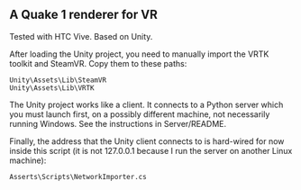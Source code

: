 A Quake 1 renderer for VR
-------------------------

Tested with HTC Vive.  Based on Unity.


After loading the Unity project, you need to manually import the VRTK toolkit and SteamVR.
Copy them to these paths:

    Unity\Assets\Lib\SteamVR
    Unity\Assets\Lib\VRTK


The Unity project works like a client.  It connects to a Python server
which you must launch first, on a possibly different machine, not
necessarily running Windows.  See the instructions in Server/README.


Finally, the address that the Unity client connects to is hard-wired for now inside this
script (it is not 127.0.0.1 because I run the server on another Linux machine):

    Asserts\Scripts\NetworkImporter.cs
